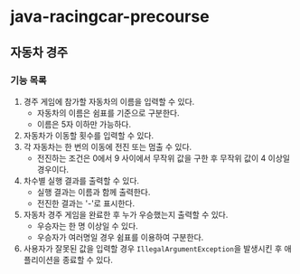 # java-racingcar-precourse

## 자동차 경주

### 기능 목록

1. 경주 게임에 참가할 자동차의 이름을 입력할 수 있다.
    - 자동차의 이름은 쉼표를 기준으로 구분한다.
    - 이름은 5자 이하만 가능하다.
2. 자동차가 이동할 횟수를 입력할 수 있다.
3. 각 자동차는 한 번의 이동에 전진 또는 멈출 수 있다.
    - 전진하는 조건은 0에서 9 사이에서 무작위 값을 구한 후 무작위 값이 4 이상일 경우이다.
4. 차수별 실행 결과를 출력할 수 있다.
    - 실행 결과는 이름과 함께 출력한다.
    - 전진한 결과는 '-'로 표시한다.
5. 자동차 경주 게임을 완료한 후 누가 우승했는지 출력할 수 있다.
    - 우승자는 한 명 이상일 수 있다.
    - 우승자가 여러명일 경우 쉼표를 이용하여 구분한다.
6. 사용자가 잘못된 값을 입력할 경우 `IllegalArgumentException`을 발생시킨 후 애플리이션을 종료할 수 있다.